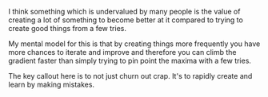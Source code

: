 I think something which is undervalued by many people is the value of creating a lot of something to become better at it compared to trying to create good things from a few tries.

My mental model for this is that by creating things more frequently you have more chances to iterate and improve and therefore you can climb the gradient faster than simply trying to pin point the maxima with a few tries.

The key callout here is to not just churn out crap. It's to rapidly create and learn by making mistakes.